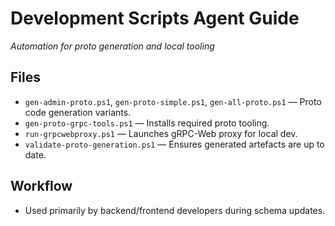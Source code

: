 # Development Scripts Agent Guide
*Automation for proto generation and local tooling*

## Files
- `gen-admin-proto.ps1`, `gen-proto-simple.ps1`, `gen-all-proto.ps1` — Proto code generation variants.
- `gen-proto-grpc-tools.ps1` — Installs required proto tooling.
- `run-grpcwebproxy.ps1` — Launches gRPC-Web proxy for local dev.
- `validate-proto-generation.ps1` — Ensures generated artefacts are up to date.

## Workflow
- Used primarily by backend/frontend developers during schema updates.

